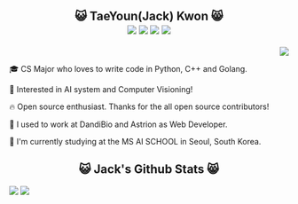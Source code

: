 <div align="center">
     <h2>😺 TaeYoun(Jack) Kwon 😸
    <div>
        <a href="https://github.com/kweont0211"><img src="https://img.shields.io/badge/github-black?style=flat&logo=github&logoColor=white"/></a>
        <a href="https://www.linkedin.com/in/taeyoun-kwon-66437a162/"><img src="https://img.shields.io/badge/Linkedin-black?style=flat-square&logo=linkedin&logoColor=white"/></a>
        <a href="mailto:kweont0211@gmail.com"><img src="https://img.shields.io/badge/Gmail-black?style=flat-square&logo=Gmail&logoColor=black&link=mailto:kweont0211@gmail.com"/></a>
        <a href="https://hits.seeyoufarm.com"><img src="https://hits.seeyoufarm.com/api/count/incr/badge.svg?url=https%3A%2F%2Fgithub.com%2Fkweont0211%2Fhit-counter&count_bg=%23000000&title_bg=%23555555&icon=&icon_color=%234A7DB6&title=hits&edge_flat=false"/></a>
    </div>
  </h2> 
  <div align="right">
      <img src="https://github-readme-stats.vercel.app/api?username=kweont0211&show_icons=true"></img>
  </div>   
  <div align="left">
    <p>🎓 CS Major who loves to write code in Python, C++ and Golang.</p>
    <p>📖 Interested in AI system and Computer Visioning!</p>
    <p>🔥 Open source enthusiast. Thanks for the all open source contributors!</p>
    <p> 🏢 I used to work at DandiBio and Astrion as Web Developer.
    <p> 🏫 I'm currently studying at the MS AI SCHOOL in Seoul, South Korea.</p>
  </div>
     
</div>

    
  <div align="center">
    <h2> 😺 Jack's Github Stats 😸 </h2>
      <div align="left">
          <img src="https://github-readme-stats.vercel.app/api?username=kweont0211&show_icons=true"></img>
          <img src="https://github-readme-stats.vercel.app/api/top-langs/?username=kweont0211&layout=compact"></img>
      </div>
  </div>  

  
  
  
  
  	
<!---
kweont0211/kweont0211 is a ✨ special ✨ repository because its `README.md` (this file) appears on your GitHub profile.
You can click the Preview link to take a look at your changes.
--->
